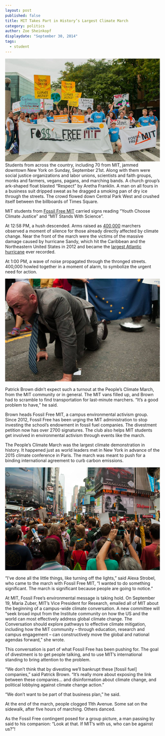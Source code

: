 ```yaml
---
layout: post
published: false
title: MIT Takes Part in History’s Largest Climate March
category: politics
author: Zoe Sheinkopf
displaydate: "September 30, 2014"
tags: 
  - student
---
```


![](/_posts/1491671_956029881080076_1969027885107661291_n.jpg)
Students from across the country, including 70 from MIT, jammed downtown New York on Sunday, September 21st. Along with them were social justice organizations and labor unions, scientists and faith groups, monks and farmers, vegans, pagans, and marching bands. A church group’s ark-shaped float blasted “Respect” by Aretha Franklin. A man on all fours in a business suit dripped sweat as he dragged a smoking pan of dry ice through the streets. The crowd flowed down Central Park West and crushed itself between the billboards of Times Square. 

MIT students from [Fossil Free MIT](http://www.fossilfreemit.org/) carried signs reading “Youth Choose Climate Justice” and “MIT Stands With Science”.

At 12:58 PM, a hush descended. Arms raised as [400,000](http://time.com/3415162/peoples-climate-march-new-york-manhattan-demonstration/) marchers observed a moment of silence for those already directly affected by climate change. Near the front of the march were the victims of the massive damage caused by hurricane Sandy, which hit the Caribbean and the Northeastern United States in 2012 and became the [largest Atlantic hurricane](http://www.erh.noaa.gov/mhx/EventReviews/20121029/20121029.php) ever recorded.

At 1:00 PM, a wave of noise propagated through the thronged streets. 400,000 howled together in a moment of alarm, to symbolize the urgent need for action.


![10711133_956029931080071_1505566343118686235_n.jpg](/_posts/10711133_956029931080071_1505566343118686235_n.jpg)


Patrick Brown didn’t expect such a turnout at the People’s Climate March, from the MIT community or in general. The MIT vans filled up, and Brown had to scramble to find transportation for last-minute marchers. “It’s a good problem to have,” he said.

Brown heads Fossil Free MIT, a campus environmental activism group. Since 2012, Fossil Free has been urging the MIT administration to stop investing the school’s endowment in fossil fuel companies. The divestment petition now has over 2700 signatures. The club also helps MIT students get involved in environmental activism through events like the march.

The People’s Climate March was the largest climate demonstration in history. It happened just as world leaders met in New York in advance of the 2015 climate conference in Paris. The march was meant to push for a binding international agreement to curb carbon emissions.
    
![10628105_956029774413420_2601407869024525412_n.jpg](/_posts/10628105_956029774413420_2601407869024525412_n.jpg)


“I’ve done all the little things, like turning off the lights,” said Alexa Strobel, who came to the march with Fossil Free MIT, “I wanted to do something significant. The march is significant because people are going to notice.”

At MIT, Fossil Free’s environmental message is taking hold. On September 19, Maria Zuber, MIT’s Vice President for Research, emailed all of MIT about the beginning of a campus-wide climate conversation. A new committee will “seek broad input from the Institute community on how the US and the world can most effectively address global climate change. The Conversation should explore pathways to effective climate mitigation, including how the MIT community – through education, research and campus engagement – can constructively move the global and national agendas forward,” she wrote.

This conversation is part of what Fossil Free has been pushing for. The goal of divestment is to get people talking, and to use MIT’s international standing to bring attention to the problem.

“We don’t think that by divesting we’ll bankrupt these [fossil fuel] companies,” said Patrick Brown. “It’s really more about exposing the link between these companies… and disinformation about climate change, and political lobbying against climate change action.”

“We don’t want to be part of that business plan,” he said.

At the end of the march, people clogged 11th Avenue. Some sat on the sidewalk, after five hours of marching. Others danced.

As the Fossil Free contingent posed for a group picture, a man passing by said to his companion: “Look at that. If MIT’s with us, who can be against us?”!
